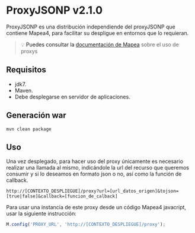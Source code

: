 # ProxyJSONP v2.1.0
ProxyJSONP es una distribución independiende del proxyJSONP que contiene Mapea4, para facilitar su despligue en entornos que lo requieran.
> :bulb: <a> Puedes consultar la [documentación de Mapea](https://github.com/sigcorporativo-ja/Mapea4/wiki/Proxys) sobre el uso de proxys </a>

## Requisitos
* jdk7.
* Maven.
* Debe desplegarse en servidor de aplicaciones.

## Generación war
```
mvn clean package
```

## Uso
Una vez desplegado, para hacer uso del proxy únicamente es necesario realizar una llamada al mismo, indicándole la url del recurso que queremos consumir y si lo deseamos en formato json o no, así como la función de callback.
```
http://[CONTEXTO_DESPLIEGUE]/proxy?url=[url_datos_origen]&tojson=[true|false]&callback=[funcion_de_calback]
```
Para usar una instancia de este proxy desde un código Mapea4 javacript, usar la siguiente instrucción:
```javascript
M.config('PROXY_URL', 'http://[CONTEXTO_DESPLIEGUE]/proxy');
```
